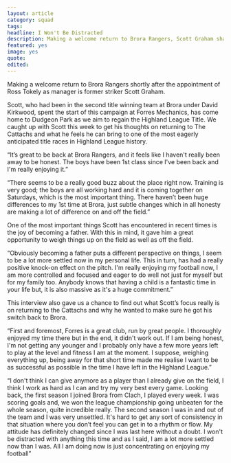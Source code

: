 ```yaml
---
layout: article
category: squad
tags:
headline: I Won't Be Distracted
description: Making a welcome return to Brora Rangers, Scott Graham shares his thoughts on the rest of the season.
featured: yes
image: yes
quote:
edited:
---
```

Making a welcome return to Brora Rangers shortly after the appointment of Ross Tokely as manager is former striker Scott Graham.

Scott, who had been in the second title winning team at Brora under David Kirkwood, spent the start of this campaign at Forres Mechanics, has come home to Dudgeon Park as we aim to regain the Highland League Title. We caught up with Scott this week to get his thoughts on returning to The Cattachs and what he feels he can bring to one of the most eagerly anticipated title races in Highland League history.

“It’s great to be back at Brora Rangers, and it feels like I haven't really been away to be honest. The boys have been 1st class since I've been back and I'm really enjoying it.”

“There seems to be a really good buzz about the place right now. Training is very good; the boys are all working hard and it is coming together on Saturdays, which is the most important thing. There haven’t been huge differences to my 1st time at Brora, just subtle changes which in all honesty are making a lot of difference on and off the field.”

One of the most important things Scott has encountered in recent times is the joy of becoming a father. With this in mind, it gave him a great opportunity to weigh things up on the field as well as off the field.

“Obviously becoming a father puts a different perspective on things, I seem to be a lot more settled now in my personal life. This in turn, has had a really positive knock-on effect on the pitch. I'm really enjoying my football now, I am more controlled and focused and eager to do well not just for myself but for my family too. Anybody knows that having a child is a fantastic time in your life but, it is also massive as it's a huge commitment.”

This interview also gave us a chance to find out what Scott’s focus really is on returning to the Cattachs and why he wanted to make sure he got his switch back to Brora.

“First and foremost, Forres is a great club, run by great people. I thoroughly enjoyed my time there but in the end, it didn't work out. If I am being honest, I'm not getting any younger and I probably only have a few more years left to play at the level and fitness I am at the moment. I suppose, weighing everything up, being away for that short time made me realise I want to be as successful as possible in the time I have left in the Highland League.”

“I don't think I can give anymore as a player than I already give on the field, I think I work as hard as I can and try my very best every game. Looking back, the first season I joined Brora from Clach, I played every week. I was scoring goals and, we won the league championship going unbeaten for the whole season, quite incredible really. The second season I was in and out of the team and I was very unsettled. It's hard to get any sort of consistency in that situation where you don’t feel you can get in to a rhythm or flow. My attitude has definitely changed since I was last here without a doubt. I won't be distracted with anything this time and as I said, I am a lot more settled now than I was.  All I am doing now is just concentrating on enjoying my football”
